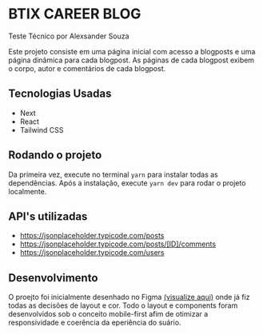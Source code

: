 # BTIX CAREER BLOG

Teste Técnico por Alexsander Souza

Este projeto consiste em uma página inicial com acesso a blogposts e uma página dinâmica para cada blogpost. As páginas de cada blogpost exibem o corpo, autor e comentários de cada blogpost.

## Tecnologias Usadas

- Next
- React
- Tailwind CSS

## Rodando o projeto

Da primeira vez, execute no terminal `yarn` para instalar todas as dependências. Após a instalação, execute `yarn dev` para rodar o projeto localmente.

## API's utilizadas

- <https://jsonplaceholder.typicode.com/posts>
- <https://jsonplaceholder.typicode.com/posts/[ID]/comments>
- <https://jsonplaceholder.typicode.com/users>

## Desenvolvimento

O proejto foi inicialmente desenhado no Figma [(visualize aqui)](https://www.figma.com/file/DYAnH8REKymDD6HlvwpR4g/Teste-Tecnicno-Btix?node-id=0%3A1&t=gryrH0NBQd6AiEjT-1) onde já fiz todas as decisões de layout e cor. Todo o layout e components foram desenvolvidos sob o conceito mobile-first afim de otimizar a responsividade e coerência da eperiência do suário.
